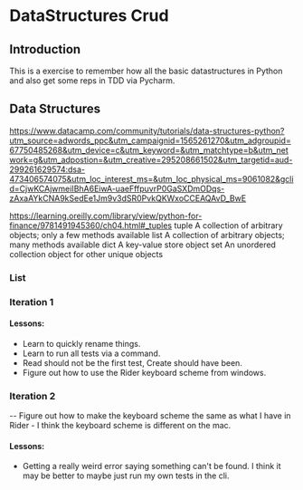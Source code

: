 # DataStructures Crud

## Introduction

This is a exercise to remember how all the basic datastructures in Python 
and also get some reps in TDD via Pycharm.


## Data Structures

https://www.datacamp.com/community/tutorials/data-structures-python?utm_source=adwords_ppc&utm_campaignid=1565261270&utm_adgroupid=67750485268&utm_device=c&utm_keyword=&utm_matchtype=b&utm_network=g&utm_adpostion=&utm_creative=295208661502&utm_targetid=aud-299261629574:dsa-473406574075&utm_loc_interest_ms=&utm_loc_physical_ms=9061082&gclid=CjwKCAjwmeiIBhA6EiwA-uaeFffpuvrP0GaSXDmODqs-zAxaAYkCNA9kSedEe1Jm9v3dSR0PvkQKWxoCCEAQAvD_BwE

https://learning.oreilly.com/library/view/python-for-finance/9781491945360/ch04.html#_tuples
tuple
A collection of arbitrary objects; only a few methods available
list
A collection of arbitrary objects; many methods available
dict
A key-value store object
set
An unordered collection object for other unique objects

### List

### Iteration 1

#### Lessons:
- Learn to quickly rename things.
- Learn to run all tests via a command.
- Read should not be the first test, Create should have been.
- Figure out how to use the Rider keyboard scheme from windows.
 
### Iteration 2

--<NA> Figure out how to make the keyboard scheme the same as what I have in Rider
    - I think the keyboard scheme is different on the mac.

#### Lessons:
- Getting a really weird error saying something can't be found. I think it may be better to maybe just run my own tests 
  in the cli.
